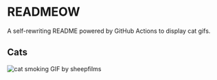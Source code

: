 # READMEOW

A self-rewriting README powered by GitHub Actions to display cat gifs.

## Cats

![cat smoking GIF by sheepfilms](https://media1.giphy.com/media/l0ExdMHUDKteztyfe/200.gif?cid=9acd02daehadhuhzg95rqonib6f2k63vg4uetu4cbzrjx5vu&ep=v1_gifs_search&rid=200.gif&ct=g)
